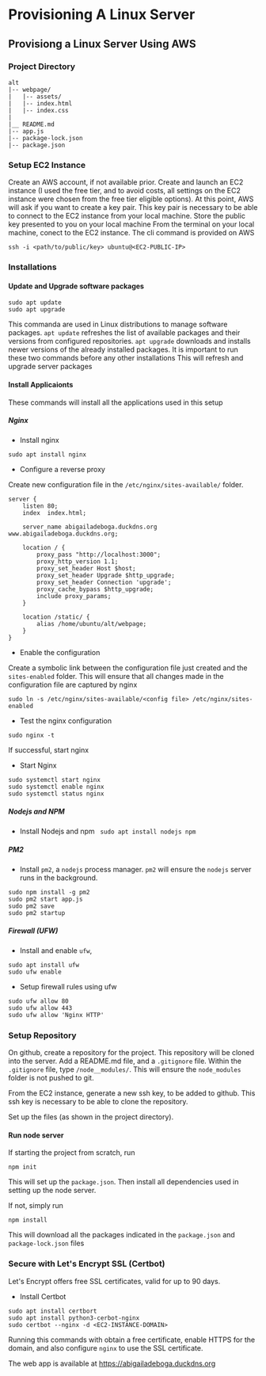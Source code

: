 # Provisioning A Linux Server

## Provisiong a Linux Server Using AWS 

### Project Directory

```
alt
|-- webpage/
|   |-- assets/
|   |-- index.html
|   |-- index.css
|
|__ README.md
|-- app.js
|-- package-lock.json
|-- package.json
```


### Setup EC2 Instance

Create an AWS account, if not available prior. 
Create and launch an EC2 instance (I used the free tier, and to avoid costs, all settings on the EC2 instance were chosen from the free tier eligible options).
At this point, AWS will ask if you want to create a key pair. This key pair is necessary to be able to connect to the EC2 instance from your local machine. Store the public key presented to you on your local machine
From the terminal on your local machine, conect to the EC2 instance. The cli command is provided on AWS

```
ssh -i <path/to/public/key> ubuntu@<EC2-PUBLIC-IP>
```

### Installations

#### Update and Upgrade software packages

```
sudo apt update
sudo apt upgrade
```
This commanda are used in Linux distributions to manage software packages. `apt update` refreshes the list of available packages and their versions from configured repositories.  `apt upgrade` downloads and installs newer versions of the already installed packages. It is important to run these two commands before any other installations
This will refresh and upgrade server packages

#### Install Applicaionts

These commands will install all the applications used in this setup

##### Nginx

- Install nginx

```sudo apt install nginx```

- Configure a reverse proxy

Create new configuration file in the ```/etc/nginx/sites-available/``` folder.


```
server {
    listen 80;
    index  index.html;

    server_name abigailadeboga.duckdns.org www.abigailadeboga.duckdns.org;

    location / {
        proxy_pass "http://localhost:3000";
        proxy_http_version 1.1;
        proxy_set_header Host $host;
        proxy_set_header Upgrade $http_upgrade;
        proxy_set_header Connection 'upgrade';
        proxy_cache_bypass $http_upgrade;
        include proxy_params;
    }

    location /static/ {
        alias /home/ubuntu/alt/webpage;
    }
}
```
 - Enable the configuration

 Create a symbolic link between the configuration file just created and the `sites-enabled` folder. This will ensure that all changes made in the configuration file are captured by nginx

 ```
 sudo ln -s /etc/nginx/sites-available/<config file> /etc/nginx/sites-enabled
 ```

- Test the nginx configuration

```sudo nginx -t```

If successful, start nginx

- Start Nginx

```
sudo systemctl start nginx
sudo systemctl enable nginx
sudo systemctl status nginx
```

##### Nodejs and NPM

- Install Nodejs and npm
``` sudo apt install nodejs npm```

##### PM2

- Install `pm2`, a `nodejs` process manager. `pm2`  will ensure the `nodejs` server runs in the background.

```
sudo npm install -g pm2
sudo pm2 start app.js
sudo pm2 save
sudo pm2 startup
```

##### Firewall (UFW)

- Install and enable `ufw`, 

```
sudo apt install ufw
sudo ufw enable
```

- Setup firewall rules using ufw

```
sudo ufw allow 80
sudo ufw allow 443
sudo ufw allow 'Nginx HTTP'
```

#####

### Setup Repository

On github, create a repository for the project. This repository will be cloned into the server.
Add a README.md file, and a `.gitignore` file. Within the `.gitignore` file, type `/node__modules/`. This will ensure the `node_modules` folder is not pushed to git.

From the EC2 instance, generate a new ssh key, to be added to github. This ssh key is necessary to be able to clone the repository.

Set up the files (as shown in the project directory).

#### Run node server

If starting the project from scratch, run

```
npm init
```

This will set up the `package.json`. Then install all dependencies used in setting up the node server.

If not, simply run
 ```
 npm install
 ```

 This will download all the packages indicated in the `package.json` and `package-lock.json` files

### Secure with Let's Encrypt SSL (Certbot)

Let's Encrypt offers free SSL certificates, valid for up to 90 days.

- Install Certbot

```
sudo apt install certbort
sudo apt install python3-cerbot-nginx
sudo certbot --nginx -d <EC2-INSTANCE-DOMAIN>
```

Running this commands with obtain a free certificate, enable HTTPS for the domain, and also configure `nginx` to use the SSL certificate. 


The web app is available at https://abigailadeboga.duckdns.org
